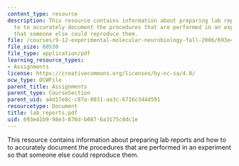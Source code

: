 ```yaml
---
content_type: resource
description: This resource contains information about preparing lab reports and how
  to to accurately document the procedures that are performed in an experiment so
  that someone else could reproduce them.
file: /courses/9-12-experimental-molecular-neurobiology-fall-2006/693e41b998e3876db0876a3175c8dc1e_lab_reports.pdf
file_size: 60530
file_type: application/pdf
learning_resource_types:
- Assignments
license: https://creativecommons.org/licenses/by-nc-sa/4.0/
ocw_type: OCWFile
parent_title: Assignments
parent_type: CourseSection
parent_uid: a4d17e8c-c87a-8031-aa3c-6716c344d591
resourcetype: Document
title: lab_reports.pdf
uid: 693e41b9-98e3-876d-b087-6a3175c8dc1e
---
```

This resource contains information about preparing lab reports and how to to accurately document the procedures that are performed in an experiment so that someone else could reproduce them.